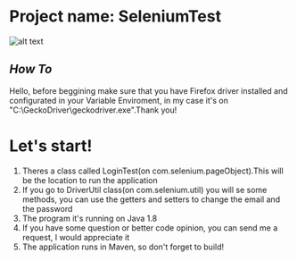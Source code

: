 # Project name: SeleniumTest


![alt text](http://www.godela.com.br/noticias/imgs/selenium_logo.png)

## *How To*

Hello, before beggining make sure that you have Firefox driver installed and configurated in your Variable Enviroment, in my case it's on "C:\\GeckoDriver\geckodriver.exe".Thank you!

# Let's start!
1. Theres a class called LoginTest(on com.selenium.pageObject).This will be the location to run the application
2. If you go to DriverUtil class(on com.selenium.util) you will se some methods, you can use the getters and setters to change the email and the password
3. The program it's running on Java 1.8
4. If you have some question or better code opinion, you can send me a request, I would appreciate it
5. The application runs in Maven, so don't forget to build!
